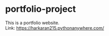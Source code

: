 # portfolio-project
This is a portfolio website.</br>
Link: https://harkaran215.pythonanywhere.com/

